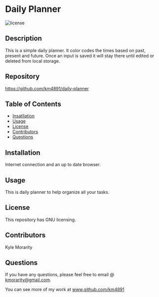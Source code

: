 
  
  # Daily Planner

  ![license](https://img.shields.io/badge/License-GNU-brightgreen.svg)

  ## Description

   This is a simple daily planner. It color codes the times based on past, present and future. Once an input is saved it will stay there until edited or deleted from local storage.

  ## Repository

  https://github.com/km4891/daily-planner

  ## Table of Contents
  - [Insatllation](#Installation)
  - [Usage](#Usage)
  - [License](#License)
  - [Contributors](#Contributors)
  - [Questions](#Questions)

  ## Installation

  Internet connection and an up to date browser.

  ## Usage

  This is daily planner to help organize all your tasks.

  ## License

  This repository has GNU licensing.

  ## Contributors

  Kyle Morarity 
  


  ## Questions

  If you have any questions, please feel free to email @ kmorarity@gmail.com.
  
  You can see more of my work at www.github.com/km4891





